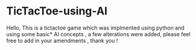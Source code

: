 # TicTacToe-using-AI
Hello, This is a tictactoe game which was implmented using python and using some basic* AI concepts , a few alterations were added, please feel free to add in your amendments , thank you !
